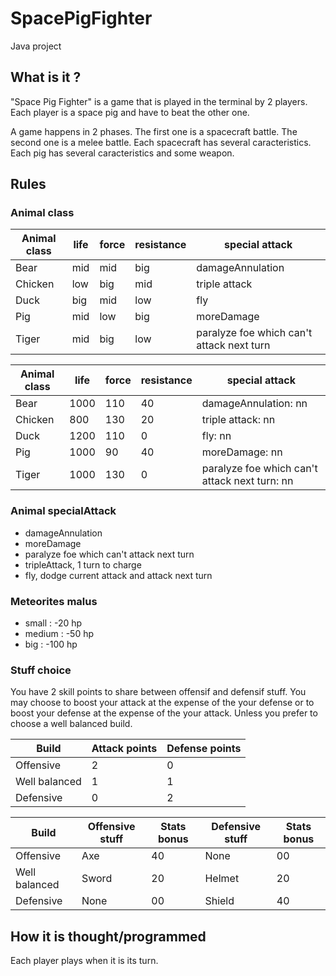 # SpacePigFighter
Java project

## What is it ?
"Space Pig Fighter" is a game that is played in the terminal by 2 players. Each player is a space pig and have to beat the other one. 

A game happens in 2 phases. The first one is a spacecraft battle. The second one is a melee battle.
Each spacecraft has several caracteristics. 
Each pig has several caracteristics and some weapon. 


## Rules

### Animal class

|Animal class | life | force | resistance | special attack |
|---|---|---|---|---|
|Bear | mid | mid | big | damageAnnulation |
|Chicken | low | big | mid | triple attack |
|Duck | big | mid | low | fly |
|Pig | mid | low | big | moreDamage |
|Tiger | mid | big | low | paralyze foe which can't attack next turn |

|Animal class | life | force | resistance | special attack |
|---|---|---|---|---|
|Bear | 1000 | 110 | 40 | damageAnnulation: nn |
|Chicken | 800 | 130 | 20 | triple attack: nn |
|Duck | 1200 | 110 | 0 | fly: nn |
|Pig | 1000 | 90 | 40 | moreDamage: nn |
|Tiger | 1000 | 130 | 0 | paralyze foe which can't attack next turn: nn |


### Animal specialAttack

- damageAnnulation
- moreDamage
- paralyze foe which can't attack next turn
- tripleAttack, 1 turn to charge
- fly, dodge current attack and attack next turn


### Meteorites malus
- small : -20 hp
- medium : -50 hp
- big : -100 hp


### Stuff choice
You have 2 skill points to share between offensif and defensif stuff. You may choose to boost your attack at the expense of the your defense or to boost your defense at the expense of the your attack. Unless you prefer to choose a well balanced build.

|Build | Attack points | Defense points |
|---|---|---|
|Offensive | 2 | 0 |
|Well balanced | 1 | 1 |
|Defensive | 0 | 2 |

|Build | Offensive stuff | Stats bonus | Defensive stuff | Stats bonus |
|---|---|---|---|---|
|Offensive | Axe | 40 | None | 00 |
|Well balanced | Sword | 20 | Helmet | 20 |
|Defensive | None | 00 | Shield | 40 |

## How it is thought/programmed

Each player plays when it is its turn.



